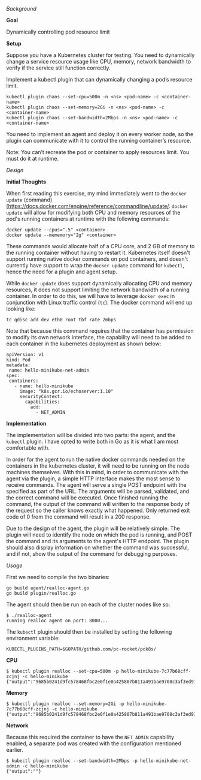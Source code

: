 *Background*

**Goal**

Dynamically controlling pod resource limit

**Setup**

Suppose you have a Kubernetes cluster for testing. You need to dynamically change a service resource usage like CPU, memory, network bandwidth to verify if the service still function correctly.

Implement a kubectl plugin that can dynamically changing a pod’s resource limit.

```
kubectl plugin chaos --set-cpu=500m -n <ns> <pod-name> -c <container-name>
kubectl plugin chaos --set-memory=2Gi -n <ns> <pod-name> -c <container-name>
kubectl plugin chaos --set-bandwidth=2Mbps -n <ns> <pod-name> -c <container-name>
```

You need to implement an agent and deploy it on every worker node, so the plugin can communicate with it to control the running container’s resource.

Note: You can’t recreate the pod or container to apply resources limit. You must do it at runtime.

*Design*

**Initial Thoughts**

When first reading this exercise, my mind immediately went to the `docker update` (command)[https://docs.docker.com/engine/reference/commandline/update/. `docker update` will allow for modifying both CPU and memory resources of the pod's running containers at runtime with the following commands:

```
docker update --cpus=".5" <container>
docker update --mememory="2g" <container>
```

These commands would allocate half of a CPU core, and 2 GB of memory to the running container without having to restart it. Kubernetes itself doesn't support running native docker commands on pod containers, and doesn't currently have support to wrap the `docker update` command for `kubectl`, hence the need for a plugin and agent setup.

While `docker update` does support dynamically allocating CPU and memory resources, it does not support limiting the network bandwidth of a running container. In order to do this, we will have to leverage `docker exec` in conjunction with Linux traffic control (`tc`). The docker command will end up looking like:

```
tc qdisc add dev eth0 root tbf rate 2mbps
```

Note that because this command requires that the container has permission to modify its own network interface, the capability will need to be added to each container in the kubernetes deployment as shown below:

```
apiVersion: v1
kind: Pod
metadata:
 name: hello-minikube-net-admin
spec:
 containers:
   - name: hello-minikube
     image: "k8s.gcr.io/echoserver:1.10"
     securityContext:
       capabilities:
         add:
           - NET_ADMIN
```

**Implementation**

The implementation will be divided into two parts: the agent, and the `kubectl` plugin. I have opted to write both in Go as it is what I am most comfortable with.

In order for the agent to run the native docker commands needed on the containers in the kubernetes cluster, it will need to be running on the node machines themselves. With this in mind, in order to communicate with the agent via the plugin, a simple HTTP interface makes the most sense to receive commands. The agent will serve a single POST endpoint with the specified as part of the URL. The arguments will be parsed, validated, and the correct command will be executed. Once finished running the command, the output of the command will written to the response body of the request so the caller knows exactly what happened. Only returned exit code of 0 from the command will result in a 200 response.

Due to the design of the agent, the plugin will be relatively simple. The plugin will need to identify the node on which the pod is running, and POST the command and its arguments to the agent's HTTP endpoint. The plugin should also display information on whether the command was successful, and if not, show the output of the command for debugging purposes.

*Usage*

First we need to compile the two binaries:

```
go build agent/realloc-agent.go
go build plugin/realloc.go
```

The agent should then be run on each of the cluster nodes like so:

```
$ ./realloc-agent
running realloc agent on port: 8000...
```

The `kubectl` plugin should then be installed by setting the following environment variable:

```
KUBECTL_PLUGINS_PATH=$GOPATH/github.com/pc-rocket/pck8s/
```

**CPU**

```
$ kubectl plugin realloc --set-cpu=500m -p hello-minikube-7c77b68cff-zcjnj -c hello-minikube
{"output":"9685b0241d9fc578468fbc2e0f1e0a425807b811a491bae9708c3af3ed91c4e1\n"}
```

**Memory**

```
$ kubectl plugin realloc --set-memory=2Gi -p hello-minikube-7c77b68cff-zcjnj -c hello-minikube
{"output":"9685b0241d9fc578468fbc2e0f1e0a425807b811a491bae9708c3af3ed91c4e1\n"}
```

**Network**

Because this required the container to have the `NET_ADMIN` capability enabled, a separate pod was created with the configuration mentioned earlier.

```
$ kubectl plugin realloc --set-bandwidth=2Mbps -p hello-minikube-net-admin -c hello-minikube
{"output":""}

```